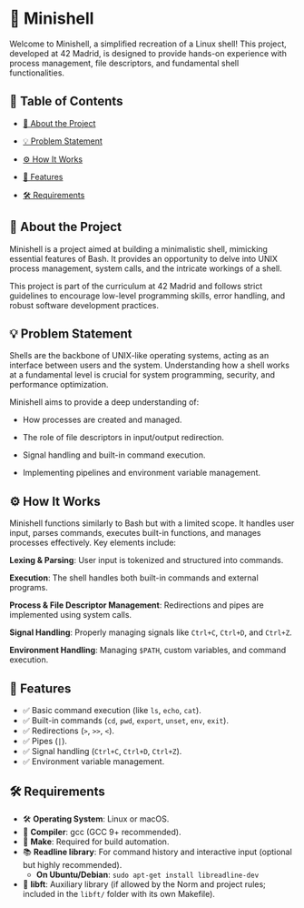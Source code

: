 # 🐚 Minishell

Welcome to Minishell, a simplified recreation of a Linux shell! This project, developed at 42 Madrid, is designed to provide hands-on experience with process management, file descriptors, and fundamental shell functionalities.

## 📜 Table of Contents

- [📖 About the Project](#id1)

- [💡 Problem Statement](#id2)

- [⚙️ How It Works](#id3)

- [🚀 Features](#id4)

- [🛠 Requirements](#id5)

## 📖 About the Project<a name="id1"></a>

Minishell is a project aimed at building a minimalistic shell, mimicking essential features of Bash. It provides an opportunity to delve into UNIX process management, system calls, and the intricate workings of a shell.

This project is part of the curriculum at 42 Madrid and follows strict guidelines to encourage low-level programming skills, error handling, and robust software development practices.

## 💡 Problem Statement<a name="id2"></a>

Shells are the backbone of UNIX-like operating systems, acting as an interface between users and the system. Understanding how a shell works at a fundamental level is crucial for system programming, security, and performance optimization.

Minishell aims to provide a deep understanding of:

- How processes are created and managed.

- The role of file descriptors in input/output redirection.

- Signal handling and built-in command execution.

- Implementing pipelines and environment variable management.

## ⚙️ How It Works<a name="id3"></a>

Minishell functions similarly to Bash but with a limited scope. It handles user input, parses commands, executes built-in functions, and manages processes effectively. Key elements include:

**Lexing & Parsing**: User input is tokenized and structured into commands.

**Execution**: The shell handles both built-in commands and external programs.

**Process & File Descriptor Management**: Redirections and pipes are implemented using system calls.

**Signal Handling**: Properly managing signals like `Ctrl+C`, `Ctrl+D`, and `Ctrl+Z`.

**Environment Handling**: Managing `$PATH`, custom variables, and command execution.

## 🚀 Features<a name="id4"></a>

- ✅ Basic command execution (like `ls`, `echo`, `cat`).
- ✅ Built-in commands (`cd`, `pwd`, `export`, `unset`, `env`, `exit`).
- ✅ Redirections (`>`, `>>`, `<`).
- ✅ Pipes (`|`).
- ✅ Signal handling (`Ctrl+C`, `Ctrl+D`, `Ctrl+Z`).
- ✅ Environment variable management.

## 🛠 Requirements<a name="id5"></a>

- 🛠️  **Operating System**: Linux or macOS.
- 🔧  **Compiler**: gcc (GCC 9+ recommended).
- 🔗  **Make**: Required for build automation.
- 📚  **Readline library**: For command history and interactive input (optional but highly recommended).
	- **On Ubuntu/Debian**: `sudo apt-get install libreadline-dev`
- 📂  **libft**: Auxiliary library (if allowed by the Norm and project rules; included in the `libft/` folder with its own Makefile).
